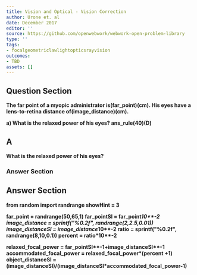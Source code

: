 ```yaml
---
title: Vision and Optical - Vision Correction
author: Urone et. al
date: December 2017
editor: ''
source: https://github.com/openwebwork/webwork-open-problem-library
type: ''
tags:
- focalgeometriclawlightopticsrayvision
outcomes:
- TBD
assets: []
---
```


## Question Section 

<b>
The far point of a myopic administrator is(far_point)(cm). His eyes have a lens-to-retina distance of(image_distance)(cm).
 
a) What is the relaxed power of his eyes? 
ans_rule(40)(D)
## A
What is the relaxed power of his eyes? 
### Answer Section


## Answer Section

from random import randrange
showHint = 3

far_point = randrange(50,65,1)
far_pointSI = far_point*10**-2
image_distance = sprintf("%0.2f", randrange(2,2.5,0.01))
image_distanceSI = image_distance*10**-2
ratio = sprintf("%0.2f", randrange(8,10,0.1))
percent = ratio*10**-2

relaxed_focal_power = far_pointSI**-1+image_distanceSI**-1
accommodated_focal_power = relaxed_focal_power*(percent +1)
object_distanceSI = (image_distanceSI)/(image_distanceSI*accommodated_focal_power-1)
